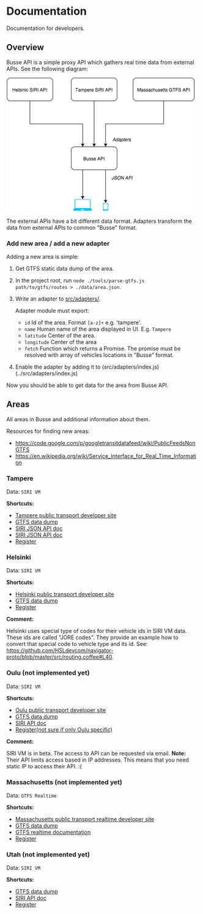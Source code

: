 # Documentation

Documentation for developers.

## Overview

Busse API is a simple proxy API which gathers real time data from external APIs.
See the following diagram:

![](busse-dataflow.png)

The external APIs have a bit different data format.
Adapters transform the data from external APIs to common "Busse" format.

### Add new area / add a new adapter

Adding a new area is simple:

1. Get GTFS static data dump of the area.
2. In the project root, run `node ./tools/parse-gtfs.js path/to/gtfs/routes > ./data/area.json`.
3. Write an adapter to [src/adapters/](../src/adapters/).

    Adapter module must export:

    * `id` Id of the area. Format `[a-z]+` e.g. 'tampere'.
    * `name` Human name of the area displayed in UI. E.g. `Tampere`
    * `latitude` Center of the area.
    * `longitude` Center of the area
    * `fetch` Function which returns a Promise. The promise must be resolved with array of vehicles locations in "Busse" format.

4. Enable the adapter by adding it to (src/adapters/index.js)(../src/adapters/index.js)

Now you should be able to get data for the area from Busse API.

## Areas

All areas in Busse and additional information about them.

Resources for finding new areas:

* https://code.google.com/p/googletransitdatafeed/wiki/PublicFeedsNonGTFS
* https://en.wikipedia.org/wiki/Service_Interface_for_Real_Time_Information


### Tampere

Data: `SIRI VM`

**Shortcuts:**

* [Tampere public transport developer site](http://developer.publictransport.tampere.fi/pages/en/home.php)
* [GTFS data dump](http://wiki.itsfactory.fi/index.php/Tampere_Public_Transport_GTFS_feed)
* [SIRI JSON API doc](http://wiki.itsfactory.fi/index.php/Tampere_Public_Transport_SIRI_Interface_(Realtime_JSON_at_data.itsfactory.fi))
* [SIRI JSON API doc](http://developer.publictransport.tampere.fi/pages/en/siri.php)
* [Register](http://developer.publictransport.tampere.fi/pages/en/account-request.php)

### Helsinki

Data: `SIRI VM`

**Shortcuts:**

* [Helsinki public transport developer site](http://dev.hsl.fi/)
* [GTFS data dump](http://developer.reittiopas.fi/pages/en/other-apis.php)
* [Register](http://developer.reittiopas.fi/pages/en/account-request.php)

**Comment:**

Helsinki uses special type of codes for their vehicle ids in SIRI VM data.
These ids are called "JORE codes". They provide an example how to convert that
special code to vehicle type and its id. See: https://github.com/HSLdevcom/navigator-proto/blob/master/src/routing.coffee#L40.


### Oulu (not implemented yet)

Data: `SIRI VM`

**Shortcuts:**

* [Oulu public transport developer site](http://www.ouka.fi/oulu/oulu-tietoa/avoin-data/-/asset_publisher/Wz43/content/id/4740330)
* [GTFS data dump](http://developer.matka.fi/pages/en/home.php)
* [SIRI API doc](http://www.ouka.fi/oulu/oulu-tietoa/avoin-data/-/asset_publisher/Wz43/content/joukkoliikenteen-reaaliaikatiedot?redirect=http%3A%2F%2Fwww.ouka.fi%2Foulu%2Foulu-tietoa%2Favoin-data%3Fp_p_id%3D101_INSTANCE_Wz43%26p_p_lifecycle%3D0%26p_p_state%3Dnormal%26p_p_mode%3Dview%26p_p_col_id%3Dcolumn-2%26p_p_col_pos%3D1%26p_p_col_count%3D2)
* [Register(not sure if only Oulu specific)](http://developer.matka.fi/pages/en/account-request.php)

**Comment:**

SIRI VM is in beta. The access to API can be requested via email.
**Note:** Their API limits access based in IP addresses. This means that you need static IP to access their API. :(

### Massachusetts (not implemented yet)

Data: `GTFS Realtime`

**Shortcuts:**

* [Massachusetts public transport realtime developer site](http://realtime.mbta.com/Portal/Home/Documents)
* [GTFS data dump](http://www.gtfs-data-exchange.com/agency/massachusetts-bay-transportation-authority/)
* [GTFS realtime documentation](http://realtime.mbta.com/Portal/Content/Documents/MBTA-realtime_GTFSRTDocumentation_v2_2014-08-04.pdf)
* [Register](http://realtime.mbta.com/Portal/Account/Register)

### Utah (not implemented yet)

Data: `SIRI VM`

**Shortcuts:**

* [GTFS data dump](http://www.gtfs-data-exchange.com/agency/utah-transit-authority/)
* [SIRI API doc](http://developer.rideuta.com/DeveloperResources/DataInstructions.aspx)
* [Register](http://developer.rideuta.com/DeveloperResources/Registration.aspx)
